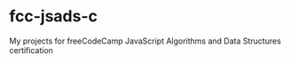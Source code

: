 # fcc-jsads-c
My projects for freeCodeCamp JavaScript Algorithms and Data Structures certification 
